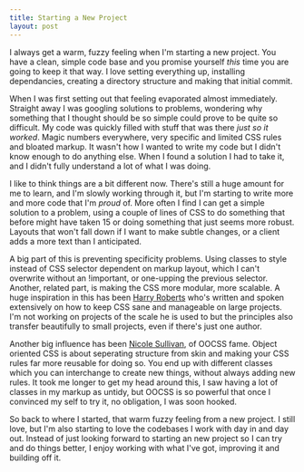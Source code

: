```yaml
---
title: Starting a New Project
layout: post
---
```


I always get a warm, fuzzy feeling when I'm starting a new project. You have a clean, simple code base and you promise yourself *this* time you are going to keep it that way. I love setting everything up, installing dependancies, creating a directory structure and making that initial commit.

When I was first setting out that feeling evaporated almost immediately. Straight away I was googling solutions to problems, wondering why something that I thought should be so simple could prove to be quite so difficult. My code was quickly filled with stuff that was there *just so it worked*. Magic numbers everywhere, very specific and limited CSS rules and bloated markup. It wasn't how I wanted to write my code but I didn't know enough to do anything else. When I found a solution I had to take it, and I didn't fully understand a lot of what I was doing.

I like to think things are a bit different now. There's still a huge amount for me to learn, and I'm slowly working through it, but I'm starting to write more and more code that I'm *proud* of. More often I find I can get a simple solution to a problem, using a couple of lines of CSS to do something that before might have taken 15 or doing something that just seems more robust. Layouts that won't fall down if I want to make subtle changes, or a client adds a more text than I anticipated.

A big part of this is preventing specificity problems. Using classes to style instead of CSS selector dependent on markup layout, which I can't overwrite without an !important, or one-upping the previous selector. Another, related part, is making the CSS more modular, more scalable. A huge inspiration in this has been [Harry Roberts](http://csswizzardry.com/) who's written and spoken extensively on how to keep CSS sane and manageable on large projects. I'm not working on projects of the scale he is used to but the principles also transfer beautifully to small projects, even if there's just one author.

Another big influence has been [Nicole Sullivan](http://www.stubbornella.org), of OOCSS fame. Object oriented CSS is about seperating structure from skin and making your CSS rules far more reusable for doing so. You end up with different classes which you can interchange to create new things, without always adding new rules. It took me longer to get my head around this, I saw having a lot of classes in my markup as untidy, but OOCSS is so powerful that once I convinced my self to try it, no obligation, I was soon hooked.

So back to where I started, that warm fuzzy feeling from a new project. I still love, but I'm also starting to love the codebases I work with day in and day out. Instead of just looking forward to starting an new project so I can try and do things better, I enjoy working with what I've got, improving it and building off it.